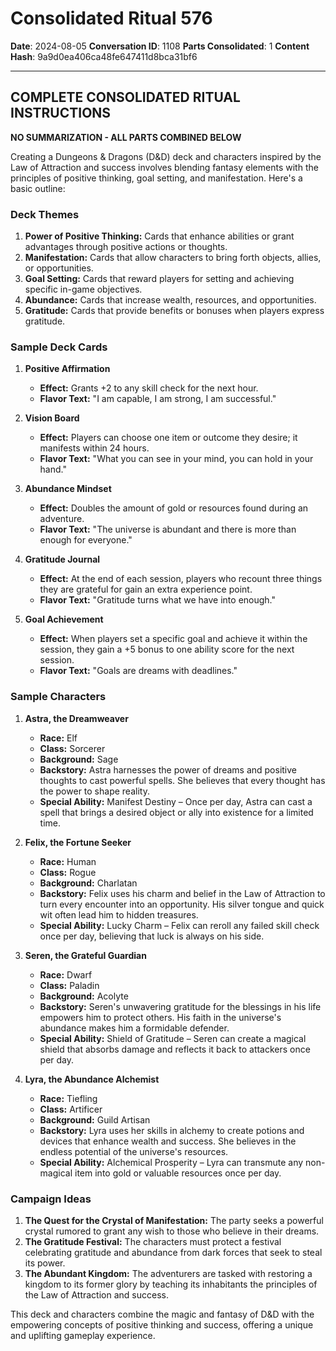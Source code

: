 # Consolidated Ritual 576

**Date**: 2024-08-05
**Conversation ID**: 1108
**Parts Consolidated**: 1
**Content Hash**: 9a9d0ea406ca48fe647411d8bca31bf6

---

## COMPLETE CONSOLIDATED RITUAL INSTRUCTIONS

**NO SUMMARIZATION - ALL PARTS COMBINED BELOW**

Creating a Dungeons & Dragons (D&D) deck and characters inspired by the Law of Attraction and success involves blending fantasy elements with the principles of positive thinking, goal setting, and manifestation. Here's a basic outline:

### Deck Themes
1. **Power of Positive Thinking:** Cards that enhance abilities or grant advantages through positive actions or thoughts.
2. **Manifestation:** Cards that allow characters to bring forth objects, allies, or opportunities.
3. **Goal Setting:** Cards that reward players for setting and achieving specific in-game objectives.
4. **Abundance:** Cards that increase wealth, resources, and opportunities.
5. **Gratitude:** Cards that provide benefits or bonuses when players express gratitude.

### Sample Deck Cards

1. **Positive Affirmation**
   - **Effect:** Grants +2 to any skill check for the next hour.
   - **Flavor Text:** "I am capable, I am strong, I am successful."

2. **Vision Board**
   - **Effect:** Players can choose one item or outcome they desire; it manifests within 24 hours.
   - **Flavor Text:** "What you can see in your mind, you can hold in your hand."

3. **Abundance Mindset**
   - **Effect:** Doubles the amount of gold or resources found during an adventure.
   - **Flavor Text:** "The universe is abundant and there is more than enough for everyone."

4. **Gratitude Journal**
   - **Effect:** At the end of each session, players who recount three things they are grateful for gain an extra experience point.
   - **Flavor Text:** "Gratitude turns what we have into enough."

5. **Goal Achievement**
   - **Effect:** When players set a specific goal and achieve it within the session, they gain a +5 bonus to one ability score for the next session.
   - **Flavor Text:** "Goals are dreams with deadlines."

### Sample Characters

1. **Astra, the Dreamweaver**
   - **Race:** Elf
   - **Class:** Sorcerer
   - **Background:** Sage
   - **Backstory:** Astra harnesses the power of dreams and positive thoughts to cast powerful spells. She believes that every thought has the power to shape reality.
   - **Special Ability:** Manifest Destiny – Once per day, Astra can cast a spell that brings a desired object or ally into existence for a limited time.

2. **Felix, the Fortune Seeker**
   - **Race:** Human
   - **Class:** Rogue
   - **Background:** Charlatan
   - **Backstory:** Felix uses his charm and belief in the Law of Attraction to turn every encounter into an opportunity. His silver tongue and quick wit often lead him to hidden treasures.
   - **Special Ability:** Lucky Charm – Felix can reroll any failed skill check once per day, believing that luck is always on his side.

3. **Seren, the Grateful Guardian**
   - **Race:** Dwarf
   - **Class:** Paladin
   - **Background:** Acolyte
   - **Backstory:** Seren's unwavering gratitude for the blessings in his life empowers him to protect others. His faith in the universe's abundance makes him a formidable defender.
   - **Special Ability:** Shield of Gratitude – Seren can create a magical shield that absorbs damage and reflects it back to attackers once per day.

4. **Lyra, the Abundance Alchemist**
   - **Race:** Tiefling
   - **Class:** Artificer
   - **Background:** Guild Artisan
   - **Backstory:** Lyra uses her skills in alchemy to create potions and devices that enhance wealth and success. She believes in the endless potential of the universe's resources.
   - **Special Ability:** Alchemical Prosperity – Lyra can transmute any non-magical item into gold or valuable resources once per day.

### Campaign Ideas

1. **The Quest for the Crystal of Manifestation:** The party seeks a powerful crystal rumored to grant any wish to those who believe in their dreams.
2. **The Gratitude Festival:** The characters must protect a festival celebrating gratitude and abundance from dark forces that seek to steal its power.
3. **The Abundant Kingdom:** The adventurers are tasked with restoring a kingdom to its former glory by teaching its inhabitants the principles of the Law of Attraction and success.

This deck and characters combine the magic and fantasy of D&D with the empowering concepts of positive thinking and success, offering a unique and uplifting gameplay experience.